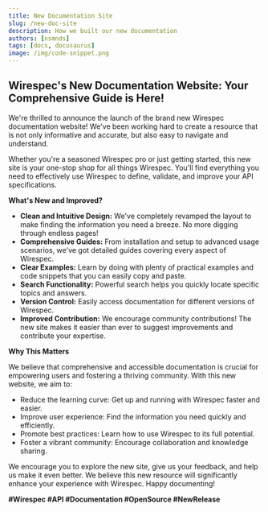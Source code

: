 ```yaml
---
title: New Documentation Site
slug: /new-doc-site
description: How we built our new documentation
authors: [nsmnds]
tags: [docs, docusaurus]
image: /img/code-snippet.png
---
```


## Wirespec's New Documentation Website: Your Comprehensive Guide is Here!

We're thrilled to announce the launch of the brand new Wirespec documentation website! We've been working hard to create a resource that is not only informative and accurate, but also easy to navigate and understand.

<!-- truncate -->

Whether you're a seasoned Wirespec pro or just getting started, this new site is your one-stop shop for all things Wirespec. You'll find everything you need to effectively use Wirespec to define, validate, and improve your API specifications.

**What's New and Improved?**

- **Clean and Intuitive Design:** We've completely revamped the layout to make finding the information you need a breeze. No more digging through endless pages!
- **Comprehensive Guides:** From installation and setup to advanced usage scenarios, we've got detailed guides covering every aspect of Wirespec.
- **Clear Examples:** Learn by doing with plenty of practical examples and code snippets that you can easily copy and paste.
- **Search Functionality:** Powerful search helps you quickly locate specific topics and answers.
- **Version Control:** Easily access documentation for different versions of Wirespec.
- **Improved Contribution:** We encourage community contributions! The new site makes it easier than ever to suggest improvements and contribute your expertise.

**Why This Matters**

We believe that comprehensive and accessible documentation is crucial for empowering users and fostering a thriving community. With this new website, we aim to:

- Reduce the learning curve: Get up and running with Wirespec faster and easier.
- Improve user experience: Find the information you need quickly and efficiently.
- Promote best practices: Learn how to use Wirespec to its full potential.
- Foster a vibrant community: Encourage collaboration and knowledge sharing.

We encourage you to explore the new site, give us your feedback, and help us make it even better. We believe this new resource will significantly enhance your experience with Wirespec. Happy documenting!

**#Wirespec #API #Documentation #OpenSource #NewRelease**
